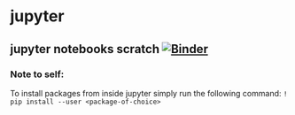 # jupyter
jupyter notebooks scratch
[![Binder](https://mybinder.org/badge_logo.svg)](https://mybinder.org/v2/gh/thepinkturtle/jupyter.git/master)
---
### Note to self:
To install packages from inside jupyter simply run the following command:
```! pip install --user <package-of-choice>```


